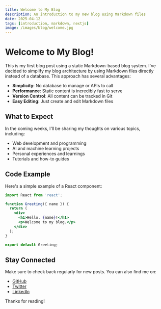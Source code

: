 ```yaml
---
title: Welcome to My Blog
description: An introduction to my new blog using Markdown files
date: 2025-04-12
tags: [introduction, markdown, nextjs]
image: /images/blog/welcome.jpg
---
```


# Welcome to My Blog!

This is my first blog post using a static Markdown-based blog system. I've decided to simplify my blog architecture by using Markdown files directly instead of a database. This approach has several advantages:

- **Simplicity**: No database to manage or APIs to call
- **Performance**: Static content is incredibly fast to serve
- **Version Control**: All content can be tracked in Git
- **Easy Editing**: Just create and edit Markdown files

## What to Expect

In the coming weeks, I'll be sharing my thoughts on various topics, including:

- Web development and programming
- AI and machine learning projects
- Personal experiences and learnings
- Tutorials and how-to guides

## Code Example

Here's a simple example of a React component:

```jsx
import React from 'react';

function Greeting({ name }) {
  return (
    <div>
      <h1>Hello, {name}!</h1>
      <p>Welcome to my blog.</p>
    </div>
  );
}

export default Greeting;
```

## Stay Connected

Make sure to check back regularly for new posts. You can also find me on:

- [GitHub](https://github.com/yourusername)
- [Twitter](https://twitter.com/yourusername)
- [LinkedIn](https://linkedin.com/in/yourusername)

Thanks for reading! 